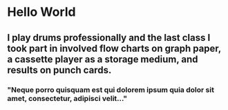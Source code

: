 # Hello World
## I play drums professionally and the last class I took part in involved flow charts on graph paper, a cassette player as a storage medium, and results on punch cards.
### "Neque porro quisquam est qui dolorem ipsum quia dolor sit amet, consectetur, adipisci velit..."

